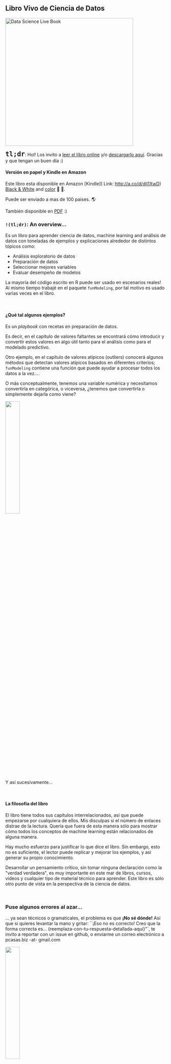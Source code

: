 ## Libro Vivo de Ciencia de Datos

<img src="https://datascienceheroes.com/img/blog/data-science-live-book-cover-2.png" alt="Data Science Live Book" width="400px">


<font size="+2">**`tl;dr`**</font>: Hol! Los invito a <a href="https://livebook.datascienceheroes.com" target="blank">leer el libro online</a> y/o <a href="https://livebook.datascienceheroes.com/download-book.html" target="blank">descargarlo aquí</a>. Gracias y que tengan un buen día :)

#### Versión en papel y Kindle en Amazon

Este libro esta disponible en Amazon [Kindle]( Link: http://a.co/d/dIj1XwD) [Black & White](https://www.amazon.com/dp/9874269049) and [color](https://www.amazon.com/dp/9874273666) 📗 🚀.

Puede ser enviado a mas de 100 paises. 🌎

También disponible en [PDF](https://gumroad.com/l/tORBv) :)

### `!(tl;dr)`: An overview...

Es un libro para aprender ciencia de datos, machine learning and análisis de datos con toneladas de ejemplos y explicaciones alrededor de distintos tópicos como:

- Análisis exploratorio de datos
- Preparación de datos
- Seleccionar mejores variables
- Evaluar desempeño de modelos

La mayoría del código escrito en R puede ser usado en escenarios reales! Al mismo tiempo trabajé en el paquete `funModeling`, por tal motivo es usado varias veces en el libro.

<br>

#### ¿Qué tal algunos ejemplos?

Es un _playbook_ con recetas en preparación de datos.

Es decir, en el capítulo de valores faltantes se encontrará cómo introducir y convertir estos valores en algo útil tanto para el análisis como para el modelado predictivo.

Otro ejemplo, en el capítulo de valores atípicos (outliers) conocerá algunos métodos que detectan valores atípicos basados en diferentes criterios; `funModeling` contiene una función que puede ayudar a procesar todos los datos a la vez.... 

O más conceptualmente, tenemos una variable numérica y necesitamos convertirla en categórica, o viceversa, ¿tenemos que convertirla o simplemente dejarla como viene? 


<img src="https://datascienceheroes.com/img/blog/coyote_book2.gif" width="30%">

Y asi sucesivamente...

<br>

#### La filosofía del libro

El libro tiene todos sus capítulos interrelacionados, así que puede empezarse por cualquiera de ellos. Mis disculpas si el número de enlaces distrae de la lectura. Quería que fuera de esta manera sólo para mostrar cómo todos los conceptos de machine learning están relacionados de alguna manera.

Hay mucho esfuerzo para justificar lo que dice el libro. Sin embargo, esto no es suficiente, el lector puede replicar y mejorar los ejemplos, y así generar su propio conocimiento.

Desarrollar un pensamiento crítico, sin tomar ninguna declaración como la "verdad verdadera", es muy importante en este mar de libros, cursos, videos y cualquier tipo de material técnico para aprender. Este libro es sólo otro punto de vista en la perspectiva de la ciencia de datos.

<br>

### Puse algunos errores al azar...

... ya sean técnicos o gramaticales, el problema es que **¡No sé dónde!** Así que si quieres levantar la mano y gritar: ``¡Eso no es correcto! Creo que la forma correcta es... {reemplaza-con-tu-respuesta-detallada-aquí}"`, te invito a reportar con un issue en github, o enviarme un correo electrónico a pcasas.biz -at- gmail.com

<img src="https://s3.amazonaws.com/datascienceheroes.com/img/blog/+coyote2.gif" width="30%">


<br>

### Descargue la versión en PDF, epub y Kindle!

Si usted aprende algo nuevo con este libro, o le ha ayudado de alguna manera a ahorrar tiempo en su trabajo, puede apoyar el proyecto adquiriendo la versión digital. (nombre su precio a partir de US$ 5) 

No hay diferencia entre las versiones digital y web :)

Después de la compra recibirás un correo electrónico para descargarlo en los tres formatos.

<font size="+2"><b><a href="https://gumroad.com/l/tORBv" target="blank">Descargue aquí!</a> </b></font>

<br>

---

`Mantente en contacto:`  <a href="https://twitter.com/pabloc_ds" target="blank">@pabloc_ds</a>.

~ Gracias por leer! 
